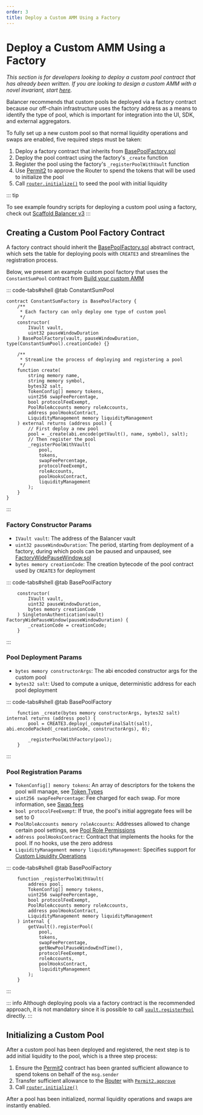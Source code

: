 ```yaml
---
order: 3
title: Deploy a Custom AMM Using a Factory
---
```


# Deploy a Custom AMM Using a Factory

_This section is for developers looking to deploy a custom pool contract that has already been written. If you are looking to design a custom AMM with a novel invariant, start [here](/build-a-custom-amm/build-an-amm/create-custom-amm-with-novel-invariant.html)._

Balancer recommends that custom pools be deployed via a factory contract because our off-chain infrastructure uses the factory address as a means to identify the type of pool, which is important for integration into the UI, SDK, and external aggregators.

To fully set up a new custom pool so that normal liquidity operations and swaps are enabled, five required steps must be taken:

1. Deploy a factory contract that inherits from [BasePoolFactory.sol](https://github.com/balancer/balancer-v3-monorepo/blob/main/pkg/pool-utils/contracts/BasePoolFactory.sol)
2. Deploy the pool contract using the factory's `_create` function
3. Register the pool using the factory's `_registerPoolWithVault` function
4. Use [Permit2](https://github.com/Uniswap/permit2) to approve the Router to spend the tokens that will be used to initialize the pool
5. Call [`router.initialize()`](https://github.com/balancer/balancer-v3-monorepo/blob/e9bd6b0b154f2bd083a5049267b7a417c5a2c984/pkg/interfaces/contracts/vault/IRouter.sol#L39-L56) to seed the pool with initial liquidity

::: tip

To see example foundry scripts for deploying a custom pool using a factory, check out [Scaffold Balancer v3](https://github.com/balancer/scaffold-balancer-v3)
:::

## Creating a Custom Pool Factory Contract

A factory contract should inherit the [BasePoolFactory.sol](https://github.com/balancer/balancer-v3-monorepo/blob/main/pkg/pool-utils/contracts/BasePoolFactory.sol) abstract contract, which sets the table for deploying pools with `CREATE3` and streamlines the registration process.

Below, we present an example custom pool factory that uses the `ConstantSumPool` contract from [Build your custom AMM](/build-a-custom-amm/build-an-amm/create-custom-amm-with-novel-invariant.html#build-your-custom-amm)

::: code-tabs#shell
@tab ConstantSumPool

```solidity
contract ConstantSumFactory is BasePoolFactory {
    /**
     * Each factory can only deploy one type of custom pool
     */
    constructor(
        IVault vault,
        uint32 pauseWindowDuration
    ) BasePoolFactory(vault, pauseWindowDuration, type(ConstantSumPool).creationCode) {}

    /**
     * Streamline the process of deploying and registering a pool
     */
    function create(
        string memory name,
        string memory symbol,
        bytes32 salt,
        TokenConfig[] memory tokens,
        uint256 swapFeePercentage,
        bool protocolFeeExempt,
        PoolRoleAccounts memory roleAccounts,
        address poolHooksContract,
        LiquidityManagement memory liquidityManagement
    ) external returns (address pool) {
        // First deploy a new pool
        pool = _create(abi.encode(getVault(), name, symbol), salt);
        // Then register the pool
        _registerPoolWithVault(
            pool,
            tokens,
            swapFeePercentage,
            protocolFeeExempt,
            roleAccounts,
            poolHooksContract,
            liquidityManagement
        );
    }
}
```

:::

### Factory Constructor Params

- `IVault vault`: The address of the Balancer vault
- `uint32 pauseWindowDuration`: The period, starting from deployment of a factory, during which pools can be paused and unpaused, see [FactoryWidePauseWindow.sol](https://github.com/balancer/balancer-v3-monorepo/blob/main/pkg/solidity-utils/contracts/helpers/FactoryWidePauseWindow.sol)
- `bytes memory creationCode`: The creation bytecode of the pool contract used by `CREATE3` for deployment

::: code-tabs#shell
@tab BasePoolFactory

```solidity
    constructor(
        IVault vault,
        uint32 pauseWindowDuration,
        bytes memory creationCode
    ) SingletonAuthentication(vault) FactoryWidePauseWindow(pauseWindowDuration) {
        _creationCode = creationCode;
    }
```

:::

### Pool Deployment Params

- `bytes memory constructorArgs`: The abi encoded constructor args for the custom pool
- `bytes32 salt`: Used to compute a unique, deterministic address for each pool deployment

::: code-tabs#shell
@tab BasePoolFactory

```solidity
    function _create(bytes memory constructorArgs, bytes32 salt) internal returns (address pool) {
        pool = CREATE3.deploy(_computeFinalSalt(salt), abi.encodePacked(_creationCode, constructorArgs), 0);

        _registerPoolWithFactory(pool);
    }
```

:::

### Pool Registration Params

- `TokenConfig[] memory tokens`: An array of descriptors for the tokens the pool will manage, see [Token Types](https://docs-v3.balancer.fi/concepts/vault/token-types.html)
- `uint256 swapFeePercentage`: Fee charged for each swap. For more information, see [Swap fees](https://docs-v3.balancer.fi/concepts/vault/swap-fee.html)
- `bool protocolFeeExempt`: If true, the pool's initial aggregate fees will be set to 0
- `PoolRoleAccounts memory roleAccounts`: Addresses allowed to change certain pool settings, see [Pool Role Permissions](https://docs-v3.balancer.fi/concepts/core-concepts/pool-role-accounts.html)
- `address poolHooksContract`: Contract that implements the hooks for the pool. If no hooks, use the zero address
- `LiquidityManagement memory liquidityManagement`: Specifies support for [Custom Liquidity Operations](https://docs-v3.balancer.fi/build-a-custom-amm/build-an-amm/create-custom-amm-with-novel-invariant.html#add-remove-liquidity)

::: code-tabs#shell
@tab BasePoolFactory

```solidity
    function _registerPoolWithVault(
        address pool,
        TokenConfig[] memory tokens,
        uint256 swapFeePercentage,
        bool protocolFeeExempt,
        PoolRoleAccounts memory roleAccounts,
        address poolHooksContract,
        LiquidityManagement memory liquidityManagement
    ) internal {
        getVault().registerPool(
            pool,
            tokens,
            swapFeePercentage,
            getNewPoolPauseWindowEndTime(),
            protocolFeeExempt,
            roleAccounts,
            poolHooksContract,
            liquidityManagement
        );
    }
```

:::

::: info
Although deploying pools via a factory contract is the recommended approach, it is not mandatory since it is possible to call [`vault.registerPool`](https://docs-v3.balancer.fi/developer-reference/contracts/vault-api.html#registerpool) directly.
:::

## Initializing a Custom Pool

After a custom pool has been deployed and registered, the next step is to add initial liquidity to the pool, which is a three step process:

1. Ensure the [Permit2](https://github.com/Uniswap/permit2) contract has been granted sufficient allowance to spend tokens on behalf of the `msg.sender`
2. Transfer sufficient allowance to the [Router](http://localhost:8080/concepts/router/overview.html) with [`Permit2.approve`](https://github.com/Uniswap/permit2/blob/cc56ad0f3439c502c246fc5cfcc3db92bb8b7219/src/AllowanceTransfer.sol#L25-L30)
3. Call [`router.initialize()`](https://github.com/balancer/balancer-v3-monorepo/blob/e9bd6b0b154f2bd083a5049267b7a417c5a2c984/pkg/interfaces/contracts/vault/IRouter.sol#L39-L56)

After a pool has been initialized, normal liquidity operations and swaps are instantly enabled.
